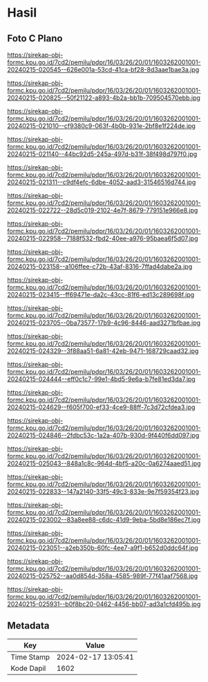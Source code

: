 # Hasil

## Foto C Plano

https://sirekap-obj-formc.kpu.go.id/7cd2/pemilu/pdpr/16/03/26/20/01/1603262001001-20240215-020545--626e001a-53cd-41ca-bf28-8d3aae1bae3a.jpg

https://sirekap-obj-formc.kpu.go.id/7cd2/pemilu/pdpr/16/03/26/20/01/1603262001001-20240215-020825--50f21122-a893-4b2a-bb1b-709504570ebb.jpg

https://sirekap-obj-formc.kpu.go.id/7cd2/pemilu/pdpr/16/03/26/20/01/1603262001001-20240215-021010--cf9380c9-063f-4b0b-931e-2bf8e1f224de.jpg

https://sirekap-obj-formc.kpu.go.id/7cd2/pemilu/pdpr/16/03/26/20/01/1603262001001-20240215-021140--44bc92d5-245a-497d-b31f-38f498d797f0.jpg

https://sirekap-obj-formc.kpu.go.id/7cd2/pemilu/pdpr/16/03/26/20/01/1603262001001-20240215-021311--c9df4efc-6dbe-4052-aad3-31546516d744.jpg

https://sirekap-obj-formc.kpu.go.id/7cd2/pemilu/pdpr/16/03/26/20/01/1603262001001-20240215-022722--28d5c019-2102-4e7f-8679-779151e966e8.jpg

https://sirekap-obj-formc.kpu.go.id/7cd2/pemilu/pdpr/16/03/26/20/01/1603262001001-20240215-022958--7188f532-fbd2-40ee-a976-95baea6f5d07.jpg

https://sirekap-obj-formc.kpu.go.id/7cd2/pemilu/pdpr/16/03/26/20/01/1603262001001-20240215-023158--a106ffee-c72b-43af-8316-7ffad4dabe2a.jpg

https://sirekap-obj-formc.kpu.go.id/7cd2/pemilu/pdpr/16/03/26/20/01/1603262001001-20240215-023415--ff69471e-da2c-43cc-81f6-ed13c289698f.jpg

https://sirekap-obj-formc.kpu.go.id/7cd2/pemilu/pdpr/16/03/26/20/01/1603262001001-20240215-023705--0ba73577-17b9-4c96-8446-aad3271bfbae.jpg

https://sirekap-obj-formc.kpu.go.id/7cd2/pemilu/pdpr/16/03/26/20/01/1603262001001-20240215-024329--3f88aa51-6a81-42eb-9471-168729caad32.jpg

https://sirekap-obj-formc.kpu.go.id/7cd2/pemilu/pdpr/16/03/26/20/01/1603262001001-20240215-024444--eff0c1c7-99e1-4bd5-9e6a-b7fe81ed3da7.jpg

https://sirekap-obj-formc.kpu.go.id/7cd2/pemilu/pdpr/16/03/26/20/01/1603262001001-20240215-024629--f605f700-ef33-4ce9-88ff-7c3d72cfdea3.jpg

https://sirekap-obj-formc.kpu.go.id/7cd2/pemilu/pdpr/16/03/26/20/01/1603262001001-20240215-024846--2fdbc53c-1a2a-407b-930d-9f440f6dd097.jpg

https://sirekap-obj-formc.kpu.go.id/7cd2/pemilu/pdpr/16/03/26/20/01/1603262001001-20240215-025043--848a1c8c-964d-4bf5-a20c-0a6274aaed51.jpg

https://sirekap-obj-formc.kpu.go.id/7cd2/pemilu/pdpr/16/03/26/20/01/1603262001001-20240215-022833--147a2140-33f5-49c3-833e-9e7f59354f23.jpg

https://sirekap-obj-formc.kpu.go.id/7cd2/pemilu/pdpr/16/03/26/20/01/1603262001001-20240215-023002--83a8ee88-c6dc-41d9-9eba-5bd8e186ec7f.jpg

https://sirekap-obj-formc.kpu.go.id/7cd2/pemilu/pdpr/16/03/26/20/01/1603262001001-20240215-023051--a2eb350b-60fc-4ee7-a9f1-b652d0ddc64f.jpg

https://sirekap-obj-formc.kpu.go.id/7cd2/pemilu/pdpr/16/03/26/20/01/1603262001001-20240215-025752--aa0d854d-358a-4585-989f-77f41aaf7568.jpg

https://sirekap-obj-formc.kpu.go.id/7cd2/pemilu/pdpr/16/03/26/20/01/1603262001001-20240215-025931--b0f8bc20-0462-4456-bb07-ad3a1cfd495b.jpg


## Metadata

| Key        | Value               |
| ---------- | ------------------- |
| Time Stamp | 2024-02-17 13:05:41 |
| Kode Dapil | 1602                |




